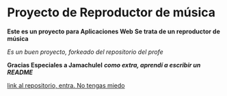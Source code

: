 # Proyecto de Reproductor de música

**Este es un proyecto para Aplicaciones Web** __Se trata de un reproductor de música__

*Es un buen proyecto,*  _forkeado del repositorio del profe_

__Gracias Especiales a Jamachulel__ ***como extra, aprendí a escribir un README***

[link al repositorio, entra. No tengas miedo](https://github.com/Ilyavosky/music_app_practice.git)